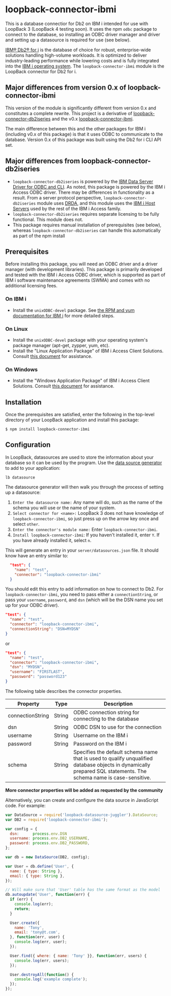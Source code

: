 # loopback-connector-ibmi


This is a database connectior for Db2 on IBM i intended for use with LoopBack 3 (LoopBack 4 testing soon). It uses the npm `odbc` package to connect to the database, so installing an ODBC driver manager and driver and setting up a datasource is required for use (see below).

[IBM® Db2® for i](http://www-03.ibm.com/systems/power/software/i/db2/) is the database of choice for robust, enterprise-wide solutions handling high-volume workloads. It is optimized to deliver industry-leading performance while lowering costs and is fully integrated into the [IBM i operating system](https://www.ibm.com/it-infrastructure/power/os/ibm-i).  The `loopback-connector-ibmi`
module is the LoopBack connector for Db2 for i.

## Major differences from version 0.x of loopback-connector-ibmi
This version of the module is significantly different from version 0.x and constitutes a complete rewrite. This project is a derivative of [loopback-connector-db2iseries](https://github.com/strongloop/loopback-connector-db2iseries) and the v0.x [loopback-connector-ibmi](https://github.com/andrescolodrero/loopback-connector-ibmi).

The main difference between this and the other packages for IBM i (including v0.x of this package) is that it uses ODBC to communicate to the database. Version 0.x of this package was built using the Db2 for i CLI API set. 

## Major differences from loopback-connector-db2iseries
- `loopback-connector-db2iseries` is powered by the [IBM Data Server Driver for ODBC and CLI](https://www.ibm.com/support/knowledgecenter/en/SSEPGG_9.7.0/com.ibm.swg.im.dbclient.install.doc/doc/c0023452.html). As noted, this package is powered by the IBM i Access ODBC driver. There may be differences in functionality as a result. From a server protocol perspective, `loopback-connector-db2iseries` module uses [DRDA](https://www.ibm.com/support/knowledgecenter/en/SSGU8G_11.70.0/com.ibm.admin.doc/ids_admin_0206.htm), and this module uses the [IBM i Host Servers](https://www.ibm.com/support/knowledgecenter/en/ssw_ibm_i_73/rzajr/rzajrmst27.htm) used by the rest of the IBM i Access family.
- `loopback-connector-db2iseries` requires separate licensing to be fully functional. This module does not.
- This package requires manual installation of prerequisites (see below), whereas `loopback-connector-db2iseries` can handle this automatically as part of the npm install

## Prerequisites
Before installing this package, you will need an ODBC driver and a driver manager (with development libraries). 
This package is primarily developed and tested with the IBM i Access ODBC driver, which is supported as part of IBM i software maintenance agreements (SWMA) and comes with no additional licensing fees. 

### On IBM i
- Install the `unixODBC-devel` package. See [the RPM and yum documentation for IBM i](http://ibm.biz/ibmi-rpms) for more detailed steps.
### On Linux
- Install the `unixODBC-devel` package with your operating system's package manager (apt-get, zypper, yum, etc).
- Install the "Linux Application Package" of IBM i Access Client Solutions. Consult [this document](http://www-01.ibm.com/support/docview.wss?uid=nas8N1010355) for assistance.
### On Windows
- Install the "Windows Application Package" of IBM i Access Client Solutions. Consult [this document](http://www-01.ibm.com/support/docview.wss?uid=nas8N1010355) for assistance.


## Installation
Once the prerequisites are satisfied, enter the following in the top-level directory of your LoopBack application and install this package:

```
$ npm install loopback-connector-ibmi 
```

## Configuration

In LoopBack, datasources are used to store the information about your database so it can be used by the program. Use the [data source generator](https://loopback.io/doc/en/lb3/Data-source-generator.html) to add  to your application:

```
lb datasource
```

The datasource generator will then walk you through the process of setting up a datasource:
1. `Enter the datasource name:` Any name will do, such as the name of the schema you will use or the name of your system.
2. `Select connector for <name>:` LoopBack 3 does not have knowledge of `loopback-connector-ibmi`, so just press up on the arrow key once and select `other`.
3. `Enter the connector's module name:` Enter `loopback-connector-ibmi`.
4. `Install loopback-connector-ibmi`: If you haven't installed it, enter `Y`. If you have already installed it, select `n`.

This will generate an entry in your `server/datasources.json` file. It should know have an entry similar to:

```json
  "test": {
    "name": "test",
    "connector": "loopback-connector-ibmi"
  }
  ```
You should edit this entry to add information on how to connect to Db2. For `loopback-connector-ibmi`, you need to pass either a `connectionString`, or pass your `username`, `password`, and `dsn` (which will be the DSN name you set up for your ODBC driver).

```json
"test": {
  "name": "test",
  "connector": "loopback-connector-ibmi",
  "connectionString": "DSN=MYDSN"
}
```

or

```json
"test": {
  "name": "test",
  "connector": "loopback-connector-ibmi",
  "dsn": "MYDSN",
  "username": "FIRSTLAST",
  "password": "password123"
}
```

The following table describes the connector properties.

Property| Type | Description
---| --------| --------
connectionString | String  | ODBC connection string for connecting to the database
dsn            | String  | ODBC DSN to use for the connection
username       | String  | Username on the IBM i
password       | String  | Password on the IBM i
schema         | String  | Specifies the default schema name that is used to qualify unqualified database objects in dynamically prepared SQL statements. The schema name is case-sensitive.

**More connector properties will be added as requested by the community**

Alternatively, you can create and configure the data source in JavaScript code.
For example:

```JavaScript
var DataSource = require('loopback-datasource-juggler').DataSource;
var DB2 = require('loopback-connector-ibmi');

var config = {
  dsn:      process.env.DSN
  username: process.env.DB2_USERNAME,
  password: process.env.DB2_PASSWORD,
};

var db = new DataSource(DB2, config);

var User = db.define('User', {
  name: { type: String },
  email: { type: String },
});

// Will make sure that 'User' table has the same format as the model
db.autoupdate('User', function(err) {
  if (err) {
    console.log(err);
    return;
  }

  User.create({
    name: 'Tony',
    email: 'tony@t.com',
  }, function(err, user) {
    console.log(err, user);
  });

  User.find({ where: { name: 'Tony' }}, function(err, users) {
    console.log(err, users);
  });

  User.destroyAll(function() {
    console.log('example complete');
  });
});
```
